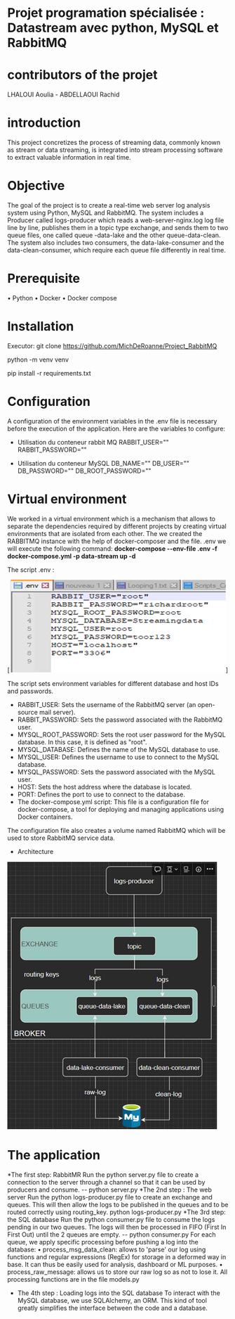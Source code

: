 # Projet programation spécialisée : Datastream avec python, MySQL et RabbitMQ 

# contributors of the projet
LHALOUI Aoulia - ABDELLAOUI Rachid

# introduction
This project concretizes the process of streaming data, commonly known as stream or data streaming,
is integrated into stream processing software to extract valuable information in real time.

# Objective  
The goal of the project is to create a real-time web server log analysis system using Python, MySQL and RabbitMQ. 
The system includes a Producer called logs-producer which reads a web-server-nginx.log log file line by line, publishes them in a topic type exchange, 
and sends them to two queue files, one called queue -data-lake and the other queue-data-clean.
The system also includes two consumers, the data-lake-consumer and the data-clean-consumer, which require each queue file differently in real time.

 # Prerequisite
•	Python
•	Docker
•	Docker compose

# Installation

Executor:
git clone https://github.com/MichDeRoanne/Project_RabbitMQ

python -m venv venv

pip install -r requirements.txt

# Configuration
A configuration of the environment variables in the .env file is necessary before the execution of the application.
Here are the variables to configure:
* Utilisation du conteneur rabbit MQ
RABBIT_USER=""   
RABBIT_PASSWORD=""

* Utilisation du conteneur MySQL
DB_NAME=""
DB_USER=""
DB_PASSWORD=""
DB_ROOT_PASSWORD=""

# Virtual environment
We worked in a virtual environment which is a mechanism that allows to separate the dependencies required by different projects by creating virtual environments that are isolated from each other.
The we created the RABBITMQ instance with the help of docker-composer and the file. .env we will execute the following command: __docker-compose --env-file .env -f docker-compose.yml -p data-stream up -d__

The script .env :

[<img src="Picture2.PNG" alt="Env">]

The script sets environment variables for different database and host IDs and passwords.
- RABBIT_USER: Sets the username of the RabbitMQ server (an open-source mail server).
- RABBIT_PASSWORD: Sets the password associated with the RabbitMQ user.
- MYSQL_ROOT_PASSWORD: Sets the root user password for the MySQL database. In this case, it is defined as "root".
- MYSQL_DATABASE: Defines the name of the MySQL database to use.
- MYSQL_USER: Defines the username to use to connect to the MySQL database.
- MYSQL_PASSWORD: Sets the password associated with the MySQL user.
- HOST: Sets the host address where the database is located.
- PORT: Defines the port to use to connect to the database.
- The docker-compose.yml script: This file is a configuration file for docker-compose, a tool for deploying and managing applications using Docker containers.

 The configuration file also creates a volume named RabbitMQ which will be used to store RabbitMQ service data.

* Architecture 

[<img src="Picture1.PNG" alt="Superset">](Picture1.PNG)


# The application
*The first step: RabbitMR
Run the python server.py file to create a connection to the server through a channel so that it can be used by producers and consume.
-- python server.py
*The 2nd step :  The web server
Run the python logs-producer.py file to create an exchange and queues. 
This will then allow the logs to be published in the queues and to be routed correctly using routing_key.
python logs-producer.py
*The 3rd step: the SQL database
Run the python consumer.py file to consume the logs pending in our two queues.
The logs will then be processed in FIFO (First In First Out) until the 2 queues are empty.
-- python consumer.py
For each queue, we apply specific processing before pushing a log into the database:
•	process_msg_data_clean: allows to 'parse' our log using functions and regular expressions (RegEx) for storage in a deformed way in base.
    It can thus be easily used for analysis, dashboard or ML purposes.
•	process_raw_message: allows us to store our raw log so as not to lose it.
    All processing functions are in the file models.py

* The 4th step :  Loading logs into the SQL database
To interact with the MySQL database, we use SQLAlchemy, an ORM. This kind of tool greatly simplifies the interface between the code and a database.

